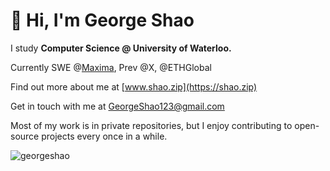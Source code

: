 # 👋 Hi, I'm George Shao 

I study **Computer Science @ University of Waterloo.**

Currently SWE @[Maxima](https://maxima.ai/), Prev @X, @ETHGlobal

Find out more about me at [www.shao.zip](https://shao.zip)

Get in touch with me at [GeorgeShao123@gmail.com](mailto:GeorgeShao123@gmail.com)

Most of my work is in private repositories, but I enjoy contributing to open-source projects every once in a while.

<img src="https://komarev.com/ghpvc/?username=georgeshao" alt="georgeshao" />
